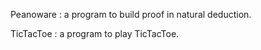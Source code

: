 

Peanoware : a program to build proof in natural deduction.

TicTacToe : a program to play TicTacToe.
